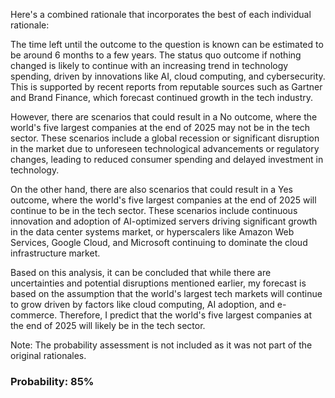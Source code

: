 Here's a combined rationale that incorporates the best of each individual rationale:

The time left until the outcome to the question is known can be estimated to be around 6 months to a few years. The status quo outcome if nothing changed is likely to continue with an increasing trend in technology spending, driven by innovations like AI, cloud computing, and cybersecurity. This is supported by recent reports from reputable sources such as Gartner and Brand Finance, which forecast continued growth in the tech industry.

However, there are scenarios that could result in a No outcome, where the world's five largest companies at the end of 2025 may not be in the tech sector. These scenarios include a global recession or significant disruption in the market due to unforeseen technological advancements or regulatory changes, leading to reduced consumer spending and delayed investment in technology.

On the other hand, there are also scenarios that could result in a Yes outcome, where the world's five largest companies at the end of 2025 will continue to be in the tech sector. These scenarios include continuous innovation and adoption of AI-optimized servers driving significant growth in the data center systems market, or hyperscalers like Amazon Web Services, Google Cloud, and Microsoft continuing to dominate the cloud infrastructure market.

Based on this analysis, it can be concluded that while there are uncertainties and potential disruptions mentioned earlier, my forecast is based on the assumption that the world's largest tech markets will continue to grow driven by factors like cloud computing, AI adoption, and e-commerce. Therefore, I predict that the world's five largest companies at the end of 2025 will likely be in the tech sector.

Note: The probability assessment is not included as it was not part of the original rationales.

### Probability: 85%